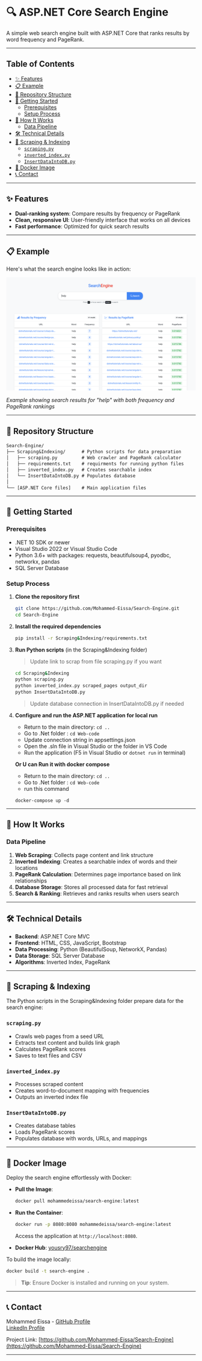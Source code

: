 # 🔍 ASP.NET Core Search Engine

A simple web search engine built with ASP.NET Core that ranks results by word frequency and PageRank.

---

## Table of Contents

- [✨ Features](#-features)
- [📋 Example](#-example)
- [📁 Repository Structure](#-repository-structure)
- [🚀 Getting Started](#-getting-started)
  - [Prerequisites](#prerequisites)
  - [Setup Process](#setup-process)
- [🧠 How It Works](#-how-it-works)
  - [Data Pipeline](#data-pipeline)
- [🛠️ Technical Details](#-technical-details)
- [📝 Scraping & Indexing](#-scraping--indexing)
  - [`scraping.py`](#scrapingpy)
  - [`inverted_index.py`](#inverted_indexpy)
  - [`InsertDataIntoDB.py`](#insertdataintodbpy)
- [🐳 Docker Image](#-docker-image)
- [📞 Contact](#-contact)

---

## ✨ Features

- **Dual-ranking system**: Compare results by frequency or PageRank
- **Clean, responsive UI**: User-friendly interface that works on all devices
- **Fast performance**: Optimized for quick search results

---

## 📋 Example

Here's what the search engine looks like in action:

![Search Engine Example](https://github.com/Mohammed-Eissa/Search-Engine/raw/main/search-example.png)

*Example showing search results for "help" with both frequency and PageRank rankings*

---

## 📁 Repository Structure

```
Search-Engine/
├── Scraping&Indexing/      # Python scripts for data preparation
│   ├── scraping.py         # Web crawler and PageRank calculator
│   ├── requirements.txt    # requirments for running python files
│   ├── inverted_index.py   # Creates searchable index
│   └── InsertDataIntoDB.py # Populates database
│
└── [ASP.NET Core files]    # Main application files
```

---

## 🚀 Getting Started

### Prerequisites

- .NET 10 SDK or newer
- Visual Studio 2022 or Visual Studio Code
- Python 3.6+ with packages: requests, beautifulsoup4, pyodbc, networkx, pandas
- SQL Server Database

### Setup Process

1. **Clone the repository first**
   ```bash
   git clone https://github.com/Mohammed-Eissa/Search-Engine.git
   cd Search-Engine
   ```

2. **Install the required dependencies**
   ```bash
   pip install -r Scraping&Indexing/requirements.txt
   ```

3. **Run Python scripts** (in the Scraping&Indexing folder)
   > Update link to scrap from file scraping.py if you want
   ```bash
   cd Scraping&Indexing
   python scraping.py
   python inverted_index.py scraped_pages output_dir
   python InsertDataIntoDB.py
   ```
   > Update database connection in InsertDataIntoDB.py if needed

4. **Configure and run the ASP.NET application for local run**
   - Return to the main directory: `cd ..`
   - Go to .Net folder : `cd Web-code`
   - Update connection string in appsettings.json
   - Open the .sln file in Visual Studio or the folder in VS Code
   - Run the application (F5 in Visual Studio or `dotnet run` in terminal)

   **Or U can Run it with docker compose**
   - Return to the main directory: `cd ..`
   - Go to .Net folder : `cd Web-code`
   - run this command
   ```
   docker-compose up -d
   ```

---

## 🧠 How It Works

### Data Pipeline

1. **Web Scraping**: Collects page content and link structure
2. **Inverted Indexing**: Creates a searchable index of words and their locations
3. **PageRank Calculation**: Determines page importance based on link relationships
4. **Database Storage**: Stores all processed data for fast retrieval
5. **Search & Ranking**: Retrieves and ranks results when users search

---

## 🛠️ Technical Details

- **Backend**: ASP.NET Core MVC
- **Frontend**: HTML, CSS, JavaScript, Bootstrap
- **Data Processing**: Python (BeautifulSoup, NetworkX, Pandas)
- **Data Storage**: SQL Server Database
- **Algorithms**: Inverted Index, PageRank

---

## 📝 Scraping & Indexing

The Python scripts in the Scraping&Indexing folder prepare data for the search engine:

### `scraping.py`
- Crawls web pages from a seed URL
- Extracts text content and builds link graph
- Calculates PageRank scores
- Saves to text files and CSV

### `inverted_index.py`
- Processes scraped content
- Creates word-to-document mapping with frequencies
- Outputs an inverted index file

### `InsertDataIntoDB.py`
- Creates database tables
- Loads PageRank scores
- Populates database with words, URLs, and mappings

---

## 🐳 Docker Image

Deploy the search engine effortlessly with Docker:

- **Pull the Image**:
  ```bash
  docker pull mohammedeissa/search-engine:latest
  ```

- **Run the Container**:
  ```bash
  docker run -p 8080:8080 mohammedeissa/search-engine:latest
  ```
  Access the application at `http://localhost:8080`.

- **Docker Hub**: [yousry97/searchengine](https://hub.docker.com/r/yousry97/searchengine)

To build the image locally:
```bash
docker build -t search-engine .
```

> **Tip**: Ensure Docker is installed and running on your system.

---

## 📞 Contact

Mohammed Eissa - [GitHub Profile](https://github.com/Mohammed-Eissa)  
                 [LinkedIn Profile](https://www.linkedin.com/in/mohamed-eissa-80a298264/)

Project Link: [https://github.com/Mohammed-Eissa/Search-Engine](https://github.com/Mohammed-Eissa/Search-Engine)

---